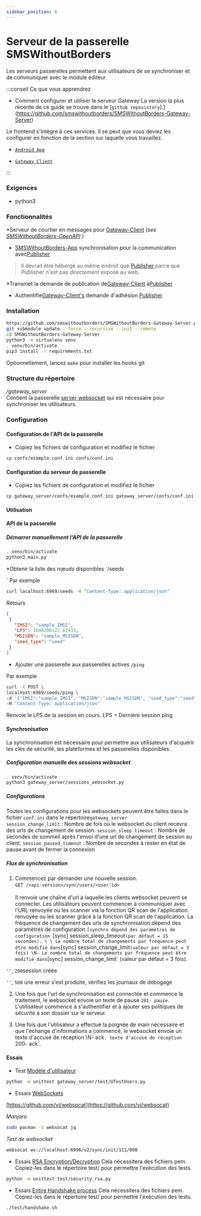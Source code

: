```yaml
---
sidebar_position: 6
---
```


# Serveur de la passerelle SMSWithoutBorders
Les serveurs passerelles permettent aux utilisateurs de se synchroniser et de communiquer avec le module éditeur.

:::conseil Ce que vous apprendrez

* Comment configurer et utiliser le serveur Gateway
La version la plus récente de ce guide se trouve dans le [`github reposistory`].](https://github.com/smswithoutborders/SMSWithoutBorders-Gateway-Server)

Le frontend s'intègre à ces services. Il se peut que vous deviez les configurer en fonction de la section sur laquelle vous travaillez.

* [`Android App`](https://github.com/smswithoutborders/SMSWithoutBorders-App-Android)

* [`Gateway Client`](https://github.com/smswithoutborders/SMSWithoutBorders-Gateway-Client)

:::

### Exigences

* python3

### Fonctionnalités

*Serveur de courtier en messages pour [Gateway-Client](https://github.com/smswithoutborders/SMSWithoutBorders-Gateway-Client) (_see [SMSWithoutBorders-OpenAPI](https://github.com/smswithoutborders/SMSWithoutBorders-OpenAPI)_ )

* [SMSWithoutBorders-App](https://github.com/smswithoutborders/SMSWithoutBorders-App-Android) synchronisation pour la communication avec[Publisher](https://github.com/smswithoutborders/SMSWithoutBorders-Publisher)

> Il devrait être hébergé au même endroit que [Publisher](https://github.com/smswithoutborders/SMSWithoutBorders-Publisher),parce que Publisher n'est pas _directement_ exposé au web.

*Transmet la demande de publication de[Gateway-Client](https://github.com/smswithoutborders/SMSWithoutBorders-Gateway-Client) à[Publisher](https://github.com/smswithoutborders/SMSWithoutBorders-Publisher)
* Authentifie[Gateway-Client's](https://github.com/smswithoutborders/SMSWithoutBorders-Gateway-Client) demande d'adhésion [Publisher](https://github.com/smswithoutborders/SMSWithoutBorders-Publisher)

### Installation

```bash
https://github.com/smswithoutborders/SMSWithoutBorders-Gateway-Server.git
git submodule update --force --recursive --init --remote
cd SMSWithoutBorders-Gateway-Server
python3 -m virtualenv venv
. venv/bin/activate
pip3 install -r requirements.txt
```

Optionnellement, lancez `make` pour installer les hooks git

### Structure du répertoire

_/gateway_server_ \
Contient la passerelle [server websocket](https://github.com/smswithoutborders/SMSWithoutBorders-Gateway-Server/tree/main/gateway_server/sessions_websocket.py) qui est nécessaire pour synchroniser les utilisateurs.

### Configuration

#### Configuration de l'API de la passerelle

* Copiez les fichiers de configuration et modifiez le fichier

```bash
cp confs/example.conf.ini confs/conf.ini
```

#### Configuration du serveur de passerelle
* Copiez les fichiers de configuration et modifiez le fichier
```bash
cp gateway_server/confs/example.conf.ini gateway_server/confs/conf.ini
```

#### Utilisation

<a name="synchronization" ></a>

#### API de la passerelle

##### Démarrer manuellement l'API de la passerelle

```bash
. venv/bin/activate
python3 main.py
```

*Obtenir la liste des nœuds disponibles
`/seeds

`
Par exemple

```bash
curl localhost:6969/seeds -H "Content-Type: application/json"
```

Retours

```json
[
 {
   "IMSI": "sample_IMSI",
   "LPS": 1648206122.81431,
   "MSISDN": "sample_MSISDN",
   "seed_type": "seed"
 }
]
```

* Ajouter une passerelle aux passerelles actives
`/ping
`

Par exemple

```bash
curl -X POST \
localhost:6969/seeds/ping \
-d '{"IMSI":"sample_IMSI", "MSISDN":"sample_MSISDN", "seed_type":"seed"}' \
-H "Content-Type: application/json"
```

Renvoie le LPS de la session en cours. LPS = Dernière session ping

#### Synchronisation

La synchronisation est nécessaire pour permettre aux utilisateurs d'acquérir les clés de sécurité, les plateformes et les passerelles disponibles.

##### Configuration manuelle des sessions websocket
```bash
. venv/bin/activate
python3 gateway_server/sessions_websocket.py
```

##### Configurations

Toutes les configurations pour les websockets peuvent être faites dans le fichier `conf.ini` dans le répertoire`gateway_server` \
`session_change_limit` : Nombre de fois où le websocket du client recevra des urls de changement de session.
`session_sleep_timeout` : Nombre de secondes de sommeil après l'envoi d'une url de changement de session au client.
`session_paused_timeout` : Nombre de secondes à rester en état de pause avant de fermer la connexion

##### Flux de synchronisation

1. Commencez par demander une nouvelle session. \
`GET /<api-version>/sync/users/<user-id>` \
\
Il renvoie une chaîne d'url à laquelle les clients websocket peuvent se connecter. Les utilisateurs peuvent commencer à communiquer avec l'URL renvoyée ou les scanner via la fonction QR scan de l'application.
renvoyée ou les scanner grâce à la fonction QR scan de l'application. La fréquence de changement des urls de synchronisation dépend des paramètres de configuration `[synchro
dépend des paramètres de configuration `[sync] session_sleep_timeout` (par défaut = 15 secondes). \
\
Le nombre total de changements par fréquence peut être modifié dans `[sync] session_change_limit` (valeur par défaut = 3 fois) \N- Le nombre total de changements par fréquence peut être modifié dans `[sync] session_change_limit` (valeur par défaut = 3 fois).

`''`, `200`session créée

`''`, `500` une erreur s'est produite, vérifiez les journaux de débogage

2. Une fois que l'url de synchronisation est connectée et commence le traitement, le websocket envoie un texte de pause `201- pause`. \
L'utilisateur commence à s'authentifier et à ajouter ses politiques de sécurité à son dossier sur le serveur.

3. Une fois que l'utilisateur a effectué la poignée de main nécessaire et que l'échange d'informations a commencé, le websocket envoie un texte d'accusé de réception \N- ack`.
texte d'accusé de réception `200- ack`.
<a name="testing" />

#### Essais

* Test [Modèle d'utilisateur](https://github.com/smswithoutborders/SMSWithoutBorders-Gateway-Server/tree/main/gateway_server/users.py)

```bash
python -m unittest gateway_server/test/UTestUsers.py
```

* Essais [WebSockets](https://github.com/smswithoutborders/SMSWithoutBorders-Gateway-Server/tree/main/gateway_server/sessions_websocket.py)

[https://github.com/vi/websocat](https://github.com/vi/websocat)


_Manjaro_

```bash
sudo pacman -S websocat jq
```

_Test de websocket_

```bash
websocat ws://localhost:6996/v2/sync/init/111/000
```

* Essais [RSA Encryption/Decryption](https://github.com/smswithoutborders/SMSWithoutBorders-Gateway-Server/tree/main/test/security_rsa.py)
Cela nécessitera des fichiers pem. Copiez-les dans le répertoire test/ pour permettre l'exécution des tests.

```bash
python -m unittest test/security_rsa.py
```

* Essais [Entire Handshake process](https://github.com/smswithoutborders/SMSWithoutBorders-Gateway-Server/tree/main/test/handshake.py)
Cela nécessitera des fichiers pem. Copiez-les dans le répertoire test/ pour permettre l'exécution des tests.

```bash
./test/handshake.sh
```